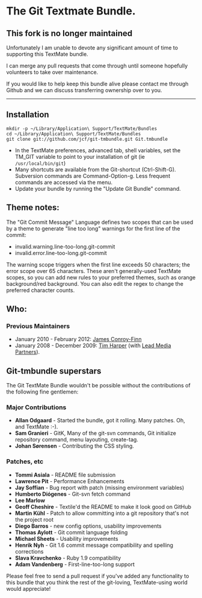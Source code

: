 # The Git Textmate Bundle.

## This fork is no longer maintained

Unfortunately I am unable to devote any significant amount of time to
supporting this TextMate bundle.

I can merge any pull requests that come through until someone hopefully
volunteers to take over maintenance.

If you would like to help keep this bundle alive please contact me
through Github and we can discuss transferring ownership over to you.

---

## Installation

``` shell
mkdir -p ~/Library/Application\ Support/TextMate/Bundles
cd ~/Library/Application\ Support/TextMate/Bundles
git clone git://github.com/jcf/git-tmbundle.git Git.tmbundle
```

- In the TextMate preferences, advanced tab, shell variables, set the
  TM_GIT variable to point to your installation of git (ie
  `/usr/local/bin/git`)
- Many shortcuts are available from the Git-shortcut (Ctrl-Shift-G).
  Subversion commands are Command-Option-g. Less frequent commands are
  accessed via the menu.
- Update your bundle by running the "Update Git Bundle" command.

## Theme notes:

The "Git Commit Message" Language defines two scopes that can be used by
a theme to generate "line too long" warnings for the first line of the
commit:

- invalid.warning.line-too-long.git-commit
- invalid.error.line-too-long.git-commit

The warning scope triggers when the first line exceeds 50 characters;
the error scope over 65 characters. These aren't generally-used TextMate
scopes, so you can add new rules to your preferred themes, such as
orange background/red background. You can also edit the regex to change
the preferred character counts.

## Who:

### Previous Maintainers

- January 2010 - February 2012: [James
  Conroy-Finn](http://jamesconroyfinn.com/)
- January 2008 - December 2009: [Tim
  Harper](http://tim.theenchanter.com/) (with [Lead Media
  Partners](http://leadmediapartners.com)).

## Git-tmbundle superstars

The Git TextMate Bundle wouldn't be possible without the contributions
of the following fine gentlemen:

### Major Contributions

- **Allan Odgaard** - Started the bundle, got it rolling. Many patches.
  Oh, and TextMate :-).
- **Sam Granieri** - GitK, Many of the git-svn commands, Git initialize
  repository command, menu layouting, create-tag.
- **Johan S&oslash;rensen** - Contributing the CSS styling.

### Patches, etc

- **Tommi Asiala** - README file submission
- **Lawrence Pit** - Performance Enhancements
- **Jay Soffian** - Bug report with patch (missing environment variables)
- **Humberto Di&oacute;genes** - Git-svn fetch command
- **Lee Marlow**
- **Geoff Cheshire** - Textile'd the README to make it look good on GitHub
- **Martin Kühl** - Patch to allow committing into a git repository
  that's not the project root
- **Diego Barros** - new config options, usability improvements
- **Thomas Aylott** - Git commit language folding
- **Michael Sheets** - Usability improvements
- **Henrik Nyh** - Git 1.6 commit message compatibility and spelling corrections
- **Slava Kravchenko** - Ruby 1.9 compatibility
- **Adam Vandenberg** - First-line-too-long support

Please feel free to send a pull request if you've added any
functionality to this bundle that you think the rest of the git-loving,
TextMate-using world would appreciate!

